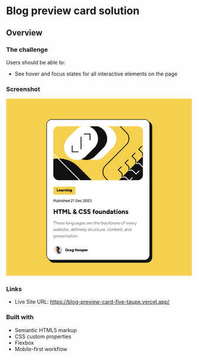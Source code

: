 # Blog preview card solution

## Overview

### The challenge

Users should be able to:

- See hover and focus states for all interactive elements on the page

### Screenshot
![alt text](image.png)


### Links
- Live Site URL: https://blog-preview-card-five-taupe.vercel.app/

### Built with
- Semantic HTML5 markup
- CSS custom properties
- Flexbox
- Mobile-first workflow

